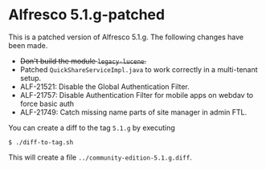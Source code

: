 Alfresco 5.1.g-patched
======================

This is a patched version of Alfresco 5.1.g. The following changes have been made.

* ~~Don't build the module `legacy-lucene`.~~
* Patched `QuickShareServiceImpl.java` to work correctly in a multi-tenant setup.
* ALF-21521: Disable the Global Authentication Filter.
* ALF-21757: Disable Authentication Filter for mobile apps on webdav to force basic auth
* ALF-21749: Catch missing name parts of site manager in admin FTL.

You can create a diff to the tag `5.1.g` by executing 

    $ ./diff-to-tag.sh

This will create a file `../community-edition-5.1.g.diff`.
